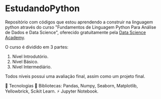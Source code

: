 # EstudandoPython
 Repositório com códigos que estou aprendendo a construir na linguagem python através do curso "Fundamentos de Linguagem Python Para Análise de Dados e Data Science", oferecido gratuitamente pela [Data Science Academy](https://www.datascienceacademy.com.br/course/fundamentos-de-linguagem-python-para-analise-de-dados-e-data-science). 
 
 O curso é dividido em 3 partes: 
 1. Nível Introdutório. 
 2. Nível Básico.
 3. Nível Intermediário. 
 
 Todos níveis possui uma avaliação final, assim como um projeto final.

🚀 Tecnologias
📄 Bibliotecas: Pandas, Numpy, Seaborn, Matplotlib, Yellowbrick, Scikit Learn.
⚡️ Jupyter Notebook.


